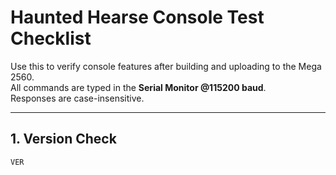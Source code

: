 # Haunted Hearse Console Test Checklist

Use this to verify console features after building and uploading to the Mega 2560.  
All commands are typed in the **Serial Monitor @115200 baud**.  
Responses are case-insensitive.

---

## 1. Version Check
```text
VER